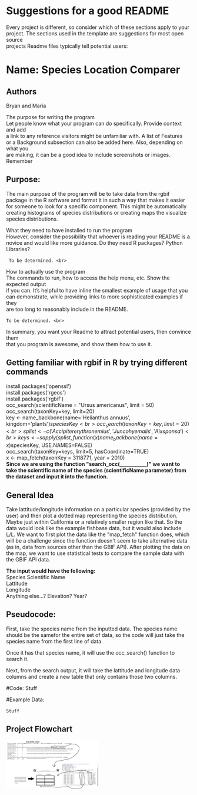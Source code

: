 # Suggestions for a good README 
Every project is different, so consider which of these sections apply to your <br>
project. The sections used in the template are suggestions for most open source <br>
projects Readme files typically tell potential users:<br>

# **Name: Species Location Comparer**

## **Authors** 
Bryan and Maria <br>

The purpose for writing the program <br>
Let people know what your program can do specifically. Provide context and add <br>
a link to any reference visitors might be unfamiliar with. A list of Features <br>
or a Background subsection can also be added here. Also, depending on what you <br>
are making, it can be a good idea to include screenshots or images. Remember <br>


## **Purpose:** 
The main purpose of the program will be to take data from
the rgbif package in the R software and format it in such a way that makes it easier for someone to look for a specific component. This might be automatically creating histograms of species distributions or creating maps the visualize species distributions. <br>

What they need to have installed to run the program <br>
However, consider the possibility that whoever is reading your README is a <br>
novice and would like more guidance. Do they need R packages? Python Libraries? <br>

	 To be determined. <br>

How to actually use the program <br>
The commands to run, how to access the help menu, etc. Show the expected output <br>
if you can. It’s helpful to have inline the smallest example of usage that you <br>
can demonstrate, while providing links to more sophisticated examples if they <br>
are too long to reasonably include in the README. <br>

	To be determined. <br>

In summary, you want your Readme to attract potential users, then convince them <br>
that you program is awesome, and show them how to use it. <br>

## **Getting familiar with rgbif in R by trying different commands**
install.packages('openssl') <br>
install.packages('rgeos') <br>
install.packages('rgbif') <br>
occ_search(scientificName = "Ursus americanus", limit = 50) <br>
occ_search(taxonKey=key, limit=20) <br>
key <- name_backbone(name='Helianthus annuus', <br> kingdom='plants')$speciesKey <br>
occ_search(taxonKey=key, limit=20) <br>
splist <- c('Accipiter erythronemius', 'Junco hyemalis', 'Aix sponsa') <br>
keys <- sapply(splist, function(x) name_backbone(name=x)$speciesKey, USE.NAMES=FALSE) <br>
occ_search(taxonKey=keys, limit=5, hasCoordinate=TRUE) <br>
x <- map_fetch(taxonKey = 3118771, year = 2010) <br>
**Since we are using the function "search_occ(___________)" we want to take the scientific name of the species (scientificName parameter) from the dataset and input it into the function.** <br> 


## **General Idea**
Take lattitude/longitude information on a particular species (provided by the user) and then plot a dotted map representing the species distribution. Maybe just within California or a relatively smaller region like that. So the data would look like the example fishbase data, but it would also include L/L. We want to first plot the data like the "map_fetch" function does, which will be a challenge since the function doesn't seem to take alternative data (as in, data from sources other than the GBIF API). After plotting the data on the map, we want to use statistical tests to compare the sample data with the GBIF API data. <br>

**The input would have the following:** <br>
	Species Scientific Name <br>
  Lattitude <br>
	Longitude <br>
	Anything else...? Elevation? Year? <br>

## **Pseudocode:**

First, take the species name from the inputted data. The species name should be the samefor the entire set of data, so the code will just take the species name from the first line of data. <br>

Once it has that species name, it will use the occ_search() function to search it. <br>

Next, from the search output, it will take the lattitude and longitude data columns and create a new table that only contains those two columns. <br>


#Code:
	Stuff

#Example Data:

	Stuff

## **Project Flowchart**

<img src="https://github.com/Bryanc30/FishBase-Project-MB/blob/master/programminstuff.png" width="50%" height="50%">
